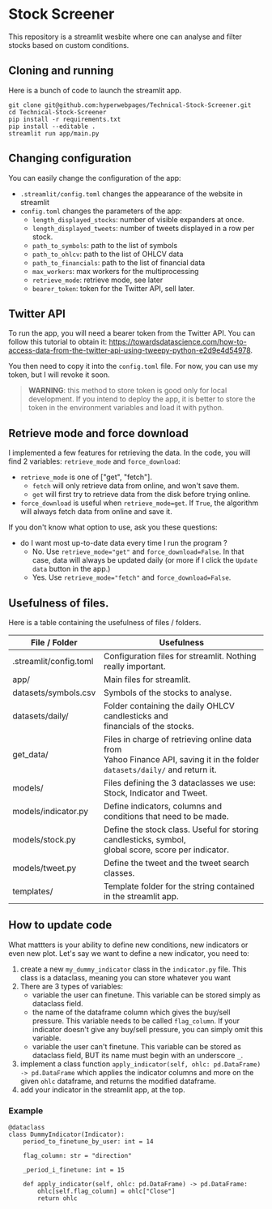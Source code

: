 # Stock Screener

This repository is a streamlit wesbite where one can analyse and filter stocks based on custom conditions.


## Cloning and running

Here is a bunch of code to launch the streamlit app.

```
git clone git@github.com:hyperwebpages/Technical-Stock-Screener.git
cd Technical-Stock-Screener
pip install -r requirements.txt
pip install --editable .
streamlit run app/main.py
```

## Changing configuration

You can easily change the configuration of the app:

* `.streamlit/config.toml` changes the appearance of the website in streamlit
* `config.toml` changes the parameters of the app:
    * `length_displayed_stocks`: number of visible expanders at once.
    * `length_displayed_tweets`: number of tweets displayed in a row per stock.
    * `path_to_symbols`: path to the list of symbols
    * `path_to_ohlcv`: path to the list of OHLCV data
    * `path_to_financials`: path to the list of financial data
    * `max_workers`: max workers for the multiprocessing
    * `retrieve_mode`: retrieve mode, see later
    * `bearer_token`: token for the Twitter API, sell later.



## Twitter API

To run the app, you will need a bearer token from the Twitter API. 
You can follow this tutorial to obtain it: https://towardsdatascience.com/how-to-access-data-from-the-twitter-api-using-tweepy-python-e2d9e4d54978.

You then need to copy it into the `config.toml` file. For now, you can use my token, but I will revoke it soon. 

> **WARNING**: this method to store token is good only for local development. If you intend to deploy the app, it is better to store the token in the environment variables and load it with python.

## Retrieve mode and force download

I implemented a few features for retrieving the data. In the code, you will find 2 variables: `retrieve_mode` and `force_download`:

* `retrieve_mode` is one of ["get", "fetch"].
    * `fetch` will only retrieve data from online, and won't save them.
    * `get` will first try to retrieve data from the disk before trying online.
* `force_download` is useful when `retrieve_mode=get`. 
If `True`, the algorithm will always fetch data from online and save it.

If you don't know what option to use, ask you these questions:

* do I want most up-to-date data every time I run the program ?
    * No. Use `retrieve_mode="get"` and `force_download=False`. In that case, data will always be updated daily (or more if I click the `Update data` button in the app.)
    * Yes. Use `retrieve_mode="fetch"` and `force_download=False`.


## Usefulness of files.

Here is a table containing the usefulness of files / folders.

| File / Folder          | Usefulness                                                                                                                         |
|------------------------|------------------------------------------------------------------------------------------------------------------------------------|
| .streamlit/config.toml | Configuration files for streamlit. Nothing really important.                                                                       |
| app/                   | Main files for streamlit.                                                                                                          |
| datasets/symbols.csv   | Symbols of the stocks to analyse.                                                                                                  |
| datasets/daily/        | Folder containing the daily OHLCV candlesticks and <br>financials of the stocks.                                                   |
| get_data/              | Files in charge of retrieving online data from <br>Yahoo Finance API, saving it in the folder <br>`datasets/daily/` and return it. |
| models/                | Files defining the 3 dataclasses we use: Stock, Indicator and Tweet.                                                               |
| models/indicator.py    | Define indicators, columns and conditions that need to be made.                                                                    |
| models/stock.py        | Define the stock class. Useful for storing candlesticks, symbol, <br>global score, score per indicator.                            |
| models/tweet.py        | Define the tweet and the tweet search classes.                                                                                     |
| templates/             | Template folder for the string contained in the streamlit app.                                                                     |

## How to update code

What mattters is your ability to define new conditions, new indicators or even new plot.
Let's say we want to define a new indicator, you need to:

1. create a new `my_dummy_indicator` class in the `indicator.py` file. This class is a dataclass, meaning you can store whatever you want
2. There are 3 types of variables:
    * variable the user can finetune. This variable can be stored simply as dataclass field.
    * the name of the dataframe column which gives the buy/sell pressure. This variable needs to be called `flag_column`. 
        If your indicator doesn't give any buy/sell pressure, you can simply omit this variable.
    * variable the user can't finetune. This variable can be stored as dataclass field, BUT its name must begin with an underscore `_`.
3. implement a class function 
    `apply_indicator(self, ohlc: pd.DataFrame) -> pd.DataFrame` 
    which applies the indicator columns and more on the given `ohlc` dataframe, and returns the modified dataframe.
4. add your indicator in the streamlit app, at the top. 


### Example

```{python}
@dataclass
class DummyIndicator(Indicator):
    period_to_finetune_by_user: int = 14

    flag_column: str = "direction"

    _period_i_finetune: int = 15

    def apply_indicator(self, ohlc: pd.DataFrame) -> pd.DataFrame:
        ohlc[self.flag_column] = ohlc["Close"]
        return ohlc
```